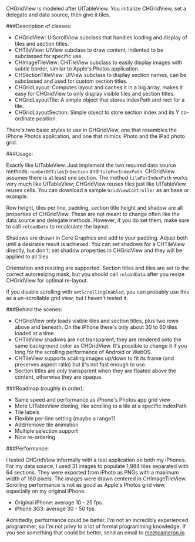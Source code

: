 CHGridView is modeled after UITableView. You initialize CHGridView, set a delegate and data source, then give it tiles.

###Description of classes:

- CHGridView: UIScrollView subclass that handles loading and display of tiles and section titles.
- CHTileView: UIView subclass to draw content, indented to be subclassed for specific use.
- CHImageTileView: CHTileView subclass to easily display images with subtle border, similar to Apple's Photos application.
- CHSectionTitleView: UIView subclass to display section names, can be subclassed and used for custom section titles.
- CHGridLayout: Computes layout and caches it in a big array, makes it easy for CHGridView to only display visible tiles and section titles.
- CHGridLayoutTile: A simple object that stores indexPath and rect for a tile.
- CHGridLayoutSection: Simple object to store section index and its Y co-ordinate position.

There's two basic styles to use in GHGridView, one that resembles the iPhone Photos application, and one that mimics iPhoto and the iPad photo grid.

###Usage:

Exactly like UITableView. Just implement the two required data source methods: `numberOfTilesInSection` and `tileForIndexPath`. CHGridView assumes there is at least one section. The method `tileForIndexPath` works very much like UITableView; CHGridView reuses tiles just like UITableView reuses cells. You can download a sample `GridViewController` as an base or example.

Row height, tiles per line, padding, section title height and shadow are all properties of CHGridView. These are not meant to change often like the data source and delegate methods. However, if you do set them, make sure to call `reloadData` to recalculate the layout.

Shadows are drawn in Core Graphics and add to your padding. Adjust both until a desirable result is achieved. You can set shadows for a CHTileView directly, but don't; set shadow properties in CHGridView and they will be applied to all tiles.

Orientation and resizing are supported. Section titles and tiles are set to the correct autoresizing mask, but you should call `reloadData` after you resize CHGridView for optimal re-layout.

If you disable scrolling with `setScrollingEnabled`, you can probably use this as a un-scrollable grid view, but I haven't tested it.

###Behind the scenes:

- CHGridView only loads visible tiles and section titles, plus two rows above and beneath. On the iPhone there's only about 30 to 60 tiles loaded at a time.
- CHTileView shadows are not transparent, they are rendered onto the same background color as CHGridView. It's possible to change it if you long for the scrolling performance of Android or WebOS.
- CHTileView supports scaling images up/down to fit its frame (and preserves aspect ratio) but it's not fast enough to use.
- Section titles are only transparent when they are floated above the content, otherwise they are opaque. 

###Roadmap (roughly in order):

- Same speed and performance as iPhone's Photos app grid view
- More UITableView cloning, like scrolling to a tile at a specific indexPath
- Tile labels
- Flexible per-line setting (maybe a range?)
- Add/remove tile animation
- Multiple selection support
- Nice re-ordering

###Performance:

I tested CHGridView informally with a test application on both my iPhones. For my data source, I used 31 images to populate 1,984 tiles separated with 64 sections. They were exported from iPhoto as PNGs with a maximum width of 160 pixels. The images were drawn centered in CHImageTileView. Scrolling performance is not as good as Apple's Photos grid view, especially on my original iPhone.

- Original iPhone: average 10 - 25 fps.
- iPhone 3G3: average 30 - 50 fps.

Admittedly, performance could be better. I'm not an incredibly experienced programmer, so I'm not privy to a lot of formal programming knowledge. If you see something that could be better, send an email to me@cameron.io.
